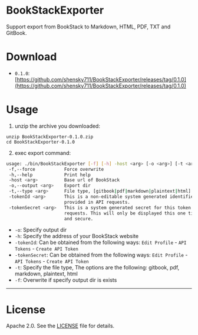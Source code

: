 # BookStackExporter

Support export from BookStack to Markdown, HTML, PDF, TXT and GitBook.

# Download

 - `0.1.0`: [https://github.com/shensky711/BookStackExporter/releases/tag/0.1.0](https://github.com/shensky711/BookStackExporter/releases/tag/0.1.0)

# Usage

 1. unzip the archive you downloaded:

```
unzip BookStackExporter-0.1.0.zip
cd BookStackExporter-0.1.0
```

 2. exec export command:

```bash
usage: ./bin/BookStackExporter [-f] [-h] -host <arg> [-o <arg>] [-t <arg>] -tokenId <arg> -tokenSecret <arg>
 -f,--force           Force overwrite
 -h,--help            Print help
 -host <arg>          Base url of BookStack
 -o,--output <arg>    Export dir
 -t,--type <arg>      File type, [gitbook|pdf|markdown|plaintext|html]
 -tokenId <arg>       This is a non-editable system generated identifier for this token which will need to be
                      provided in API requests.
 -tokenSecret <arg>   This is a system generated secret for this token which will need to be provided in API
                      requests. This will only be displayed this one time so copy this value to somewhere safe
                      and secure.
```

 - `-o`: Specify output dir
 - `-h`: Specify the address of your BookStack website
 - `-tokenId`: Can be obtained from the following ways: `Edit Profile` - `API Tokens` -  `Create API Token`
 - `-tokenSecret`: Can be obtained from the following ways: `Edit Profile` - `API Tokens` -  `Create API Token`
 - `-t`: Specify the file type, The options are the following: gitbook, pdf, markdown, plaintext, html
 - `-f`: Overwrite if specify output dir is exists

---

# License

Apache 2.0. See the [LICENSE](./LICENSE) file for details.
